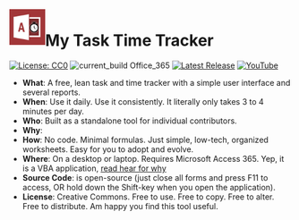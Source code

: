 <img align="left" src="https://github.com/DataResearchLabs/my_task_time_tracker/blob/main/img/application_icon.png" width="64px">

# My Task Time Tracker
[![License: CC0](https://img.shields.io/badge/License-CC0-red)](LICENSE "Creative Commons Zero License by DataResearchLabs (effectively = Public Domain")
![current_build Office_365](https://img.shields.io/badge/Access_Version-Office_365-yellow)
[![Latest Release](https://img.shields.io/badge/Latest_Release-4.02.44310-blue)](https://github.com/DataResearchLabs/my_task_time_tracker/tree/main/download)
[![YouTube](https://img.shields.io/badge/YouTube-DataResearchLabs-brightgreen)](http://www.DataResearchLabs.com)


* **What**: A free, lean task and time tracker with a simple user interface and several reports.<br>
* **When**: Use it daily.  Use it consistently.  It literally only takes 3 to 4 minutes per day.<br>
* **Who**: Built as a standalone tool for individual contributors.<br>
* **Why**: <br>
* **How**: No code.  Minimal formulas.  Just simple, low-tech, organized worksheets.  Easy for you to adopt and evolve.<br>
* **Where**: On a desktop or laptop.  Requires Microsoft Access 365.  Yep, it is a VBA application, [read hear for why](https://github.com/DataResearchLabs/my_task_time_tracker/blob/main/src/SOURCE_CODE.md#whyMicrosoftAccess)
* **Source Code**: is open-source (just close all forms and press F11 to access, OR hold down the Shift-key when you open the application).
* **License**: Creative Commons.  Free to use.  Free to copy.  Free to alter.  Free to distribute.  Am happy you find this tool useful.<br>

